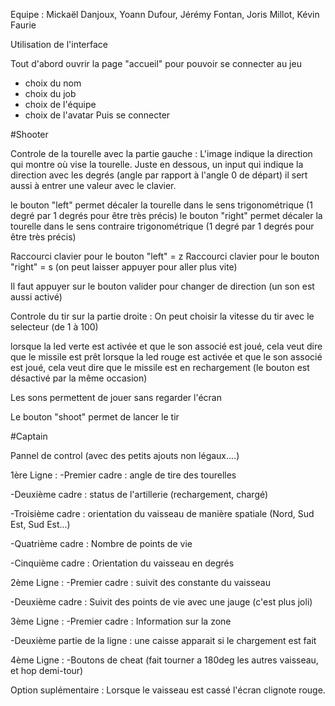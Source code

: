 Equipe : Mickaël Danjoux, Yoann Dufour, Jérémy Fontan, Joris Millot, Kévin Faurie

Utilisation de l'interface

Tout d'abord ouvrir la page "accueil" pour pouvoir se connecter au jeu
 - choix du nom
 - choix du job
 - choix de l'équipe
 - choix de l'avatar
Puis se connecter

#Shooter

Controle de la tourelle avec la partie gauche :
L'image indique la direction qui montre où vise la tourelle.
Juste en dessous, un input qui indique la direction avec les degrés (angle par rapport à l'angle 0 de départ)
il sert aussi à entrer une valeur avec le clavier.

le bouton "left" permet décaler la tourelle dans le sens trigonométrique (1 degré par 1 degrés pour être très précis)
le bouton "right" permet décaler la tourelle dans le sens contraire trigonométrique (1 degré par 1 degrés pour être très précis)

Raccourci clavier pour le bouton "left" = z 
Raccourci clavier pour le bouton "right" = s
(on peut laisser appuyer pour aller plus vite)

Il faut appuyer sur le bouton valider pour changer de direction (un son est aussi activé)

Controle du tir sur la partie droite :
On peut choisir la vitesse du tir avec le selecteur (de 1 à 100)

lorsque la led verte est activée et que le son associé est joué, cela veut dire que le missile est prêt
lorsque la led rouge est activée et que le son associé est joué, cela veut dire que le missile est en rechargement (le bouton est désactivé par la même occasion)

Les sons permettent de jouer sans regarder l'écran

Le bouton "shoot" permet de lancer le tir

#Captain

Pannel de control (avec des petits ajouts non légaux....)

1ère Ligne :
 -Premier cadre : angle de tire des tourelles
 
 -Deuxième cadre : status de l'artillerie (rechargement, chargé)
 
 -Troisième cadre : orientation du vaisseau de manière spatiale (Nord, Sud Est, Sud Est...)
 
 -Quatrième cadre : Nombre de points de vie
 
 -Cinquième cadre : Orientation du vaisseau en degrés
 
 2ème Ligne :
 -Premier cadre : suivit des constante du vaisseau
 
 -Deuxième cadre : Suivit des points de vie avec une jauge (c'est plus joli)
 
 3ème Ligne :
 -Premier cadre : Information sur la zone 
 
 -Deuxième partie de la ligne : une caisse apparait si le chargement est fait
 
 4ème Ligne : 
 -Boutons de cheat (fait tourner a 180deg les autres vaisseau, et hop demi-tour)
 
 Option suplémentaire : Lorsque le vaisseau est cassé l'écran clignote rouge.

